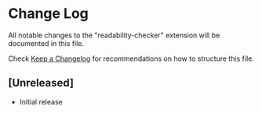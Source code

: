 # Change Log

All notable changes to the "readability-checker" extension will be documented in this file.

Check [Keep a Changelog](http://keepachangelog.com/) for recommendations on how to structure this file.

## [Unreleased]

- Initial release